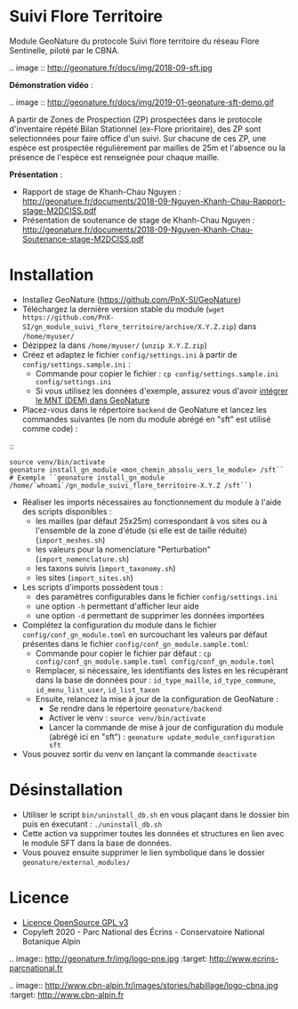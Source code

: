# Suivi Flore Territoire

Module GeoNature du protocole Suivi flore territoire du réseau Flore Sentinelle, piloté par le CBNA. 

.. image :: http://geonature.fr/docs/img/2018-09-sft.jpg

**Démonstration vidéo** : 

.. image :: http://geonature.fr/docs/img/2019-01-geonature-sft-demo.gif

A partir de Zones de Prospection (ZP) prospectées dans le protocole d'inventaire répété Bilan Stationnel (ex-Flore prioritaire), 
des ZP sont selectionnées pour faire office d'un suivi. Sur chacune de ces ZP, une espèce est prospectée régulièrement par mailles de 25m et l'absence ou la présence de l'espèce est renseignée pour chaque maille.

**Présentation** :

* Rapport de stage de Khanh-Chau Nguyen : http://geonature.fr/documents/2018-09-Nguyen-Khanh-Chau-Rapport-stage-M2DCISS.pdf
* Présentation de soutenance de stage de Khanh-Chau Nguyen : http://geonature.fr/documents/2018-09-Nguyen-Khanh-Chau-Soutenance-stage-M2DCISS.pdf

Installation
============

* Installez GeoNature (https://github.com/PnX-SI/GeoNature)
* Téléchargez la dernière version stable du module (``wget https://github.com/PnX-SI/gn_module_suivi_flore_territoire/archive/X.Y.Z.zip``) 
dans ``/home/myuser/``
* Dézippez la dans ``/home/myuser/`` (``unzip X.Y.Z.zip``)
* Créez et adaptez le fichier ``config/settings.ini`` à partir de ``config/settings.sample.ini`` :
  * Commande pour copier le fichier : ``cp config/settings.sample.ini config/settings.ini``
  * Si vous utilisez les données d'exemple, assurez vous d'avoir [intégrer le MNT (DEM) dans GeoNature](https://geonature.readthedocs.io/fr/latest/admin-manual.html#integrer-des-donnees)
* Placez-vous dans le répertoire ``backend`` de GeoNature et lancez les commandes suivantes (le nom du module abrégé en "sft" est utilisé comme code) :

::

    source venv/bin/activate 
    geonature install_gn_module <mon_chemin_absolu_vers_le_module> /sft`` 
    # Exemple ``geonature install_gn_module /home/`whoami`/gn_module_suivi_flore_territoire-X.Y.Z /sft``)


* Réaliser les imports nécessaires au fonctionnement du module à l'aide des scripts disponibles :
  * les mailles (par défaut 25x25m) correspondant à vos sites ou à l'ensemble de la zone d'étude (si elle est de taille réduite) (`import_meshes.sh`)
  * les valeurs pour la nomenclature "Perturbation" (`import_nomenclature.sh`)
  * les taxons suivis (`import_taxonomy.sh`)
  * les sites (`import_sites.sh`)
* Les scripts d'imports possèdent tous :
  * des paramètres configurables dans le fichier `config/settings.ini`
  * une option `-h` permettant d'afficher leur aide
  * une option `-d` permettant de supprimer les données importées
* Complétez la configuration du module dans le fichier ``config/conf_gn_module.toml`` en surcouchant les valeurs 
par défaut présentes dans le fichier ``config/conf_gn_module.sample.toml``:
  * Commande pour copier le fichier par défaut : ``cp config/conf_gn_module.sample.toml config/conf_gn_module.toml`` 
  * Remplacer, si nécessaire, les identifiants des listes en les récupérant dans la base de données pour : `id_type_maille`, `id_type_commune`, `id_menu_list_user`, `id_list_taxon`
  * Ensuite, relancez la mise à jour de la configuration de GeoNature :
    * Se rendre dans le répertoire ``geonature/backend``
    * Activer le venv : ``source venv/bin/activate``
    * Lancer la commande de mise à jour de configuration du module (abrégé ici en "sft")  : ``geonature update_module_configuration sft``
* Vous pouvez sortir du venv en lançant la commande ``deactivate``

Désinstallation
===============
* Utiliser le script `bin/uninstall_db.sh` en vous plaçant dans le dossier bin puis en éxecutant : `./uninstall_db.sh`
* Cette action va supprimer toutes les données et structures en lien avec le module SFT dans la base de données.
* Vous pouvez ensuite supprimer le lien symbolique dans le dossier ``geonature/external_modules/``

Licence
=======

* [Licence OpenSource GPL v3](./LICENSE)
* Copyleft 2020 - Parc National des Écrins - Conservatoire National Botanique Alpin

.. image:: http://geonature.fr/img/logo-pne.jpg
    :target: http://www.ecrins-parcnational.fr

.. image:: http://www.cbn-alpin.fr/images/stories/habillage/logo-cbna.jpg
    :target: http://www.cbn-alpin.fr
